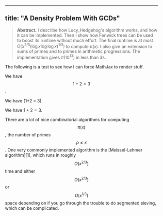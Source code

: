 ---
title: "A Density Problem With GCDs"
------

> **Abstract.** I describe how Lucy_Hedgehog's algorithm works, and how it can be implemented. Then I show how Fenwick trees can be used to boost its runtime without much effort. The final runtime is at most $O(x^{2/3} (\log x \log \log x)^{1/3})$ to compute $\pi(x)$. I also give an extension to sums of primes and to primes in arithmetic progressions. The implementation gives $\pi(10^{13})$ in less than 3s.

The following is a test to see how I can force MathJax to render stuff.

We have $$1+2 = 3$$.

We have \(1+2 = 3\).

We have $1+2 = 3$.

There are a lot of nice combinatorial algorithms for computing $$\pi(x)$$, the number of primes $$p \leq x$$. One very commonly implemented algorithm is the [Meissel-Lehmer algorithm][1], which runs in roughly $$O(x^{2/3})$$ time and either $$O(x^{2/3})$$ or $$O(x^{1/3})$$ space depending on if you go through the trouble to do segmented sieving, which can be complicated.